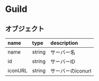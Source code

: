 # Guild

## オブジェクト

| name    | type   | description     |
| :---    | :---   | :---            |
| name    | string | サーバー名        |
| id      | string | サーバーID        |
| iconURL | string | サーバーのiconurl |
